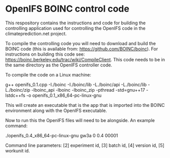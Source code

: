 # OpenIFS BOINC control code

This respository contains the instructions and code for building the controlling application used for controlling the OpenIFS code in the climateprediction.net project.

To compile the controlling code you will need to download and build the BOINC code (this is available from: https://github.com/BOINC/boinc). For instructions on building this code see: https://boinc.berkeley.edu/trac/wiki/CompileClient. This code needs to be in the same directory as the OpenIFS controller code.

To compile the code on a Linux machine:

g++ openifs_0.1.cpp -I./boinc -I./boinc/lib -L./boinc/api -L./boinc/lib -L./boinc/zip -lboinc_api -lboinc -lboinc_zip -pthread -std=gnu++17 -lstdc++fs -o openifs_0.1_x86_64-pc-linux-gnu

This will create an executable that is the app that is imported into the BOINC environment along with the OpenIFS executable.

Now to run this the OpenIFS files will need to be alongside. An example command:

./openifs_0.4_x86_64-pc-linux-gnu gw3a 0 0.4 00001

Command line parameters: [2] experiment id, [3] batch id, [4] version id, [5] workunit id.
